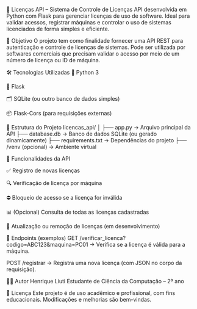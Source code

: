 🔐 Licenças API – Sistema de Controle de Licenças
API desenvolvida em Python com Flask para gerenciar licenças de uso de software. Ideal para validar acessos, registrar máquinas e controlar o uso de sistemas licenciados de forma simples e eficiente.

📌 Objetivo
O projeto tem como finalidade fornecer uma API REST para autenticação e controle de licenças de sistemas. Pode ser utilizada por softwares comerciais que precisam validar o acesso por meio de um número de licença ou ID de máquina.

🛠️ Tecnologias Utilizadas
🐍 Python 3

🔧 Flask

🗂️ SQLite (ou outro banco de dados simples)

📦 Flask-Cors (para requisições externas)

📂 Estrutura do Projeto
licencas_api/
│
├── app.py                → Arquivo principal da API
├── database.db           → Banco de dados SQLite (ou gerado dinamicamente)
├── requirements.txt      → Dependências do projeto
├── /venv (opcional)      → Ambiente virtual

🚀 Funcionalidades da API

✅ Registro de novas licenças

🔍 Verificação de licença por máquina

⛔ Bloqueio de acesso se a licença for inválida

📊 (Opcional) Consulta de todas as licenças cadastradas

🔄 Atualização ou remoção de licenças (em desenvolvimento)

🧪 Endpoints (exemplos)
GET /verificar_licenca?codigo=ABC123&maquina=PC01
→ Verifica se a licença é válida para a máquina.

POST /registrar
→ Registra uma nova licença (com JSON no corpo da requisição).

👨‍💻 Autor
Henrique Liuti
Estudante de Ciência da Computação – 2º ano

📜 Licença
Este projeto é de uso acadêmico e profissional, com fins educacionais. Modificações e melhorias são bem-vindas.
